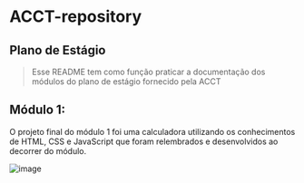 # ACCT-repository
 
## Plano de Estágio

>Esse README tem como função praticar a documentação dos módulos do plano de estágio fornecido pela ACCT

## Módulo 1:
O projeto final do módulo 1 foi uma calculadora utilizando os conhecimentos de HTML, CSS e JavaScript que foram relembrados e desenvolvidos ao decorrer do módulo.

![image](https://user-images.githubusercontent.com/98846868/175100362-83921825-d934-4c21-b20b-5f6b4f383a8f.png)

